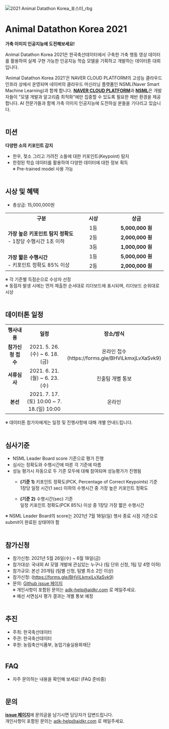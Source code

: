 ![2021 Animal Datathon Korea_포스터_rbg](https://user-images.githubusercontent.com/81339384/119083885-c839cc80-ba3b-11eb-9241-61bbf87136d8.jpg)


# Animal Datathon Korea 2021
<b> 가축 이미지 인공지능에 도전해보세요! </b><p>
Animal Datathon Korea 2021은 한국축산데이터에서 구축한 가축 행동 영상 데이터를 활용하여 실제 구현 가능한 인공지능 학습 모델을 기획하고 개발하는 데이터톤 대회입니다. <p>
‘Animal Datathon Korea 2021’은 NAVER CLOUD PLATFORM의 고성능 클라우드 인프라 상에서 운영되며 네이버의 클라우드 머신러닝 플랫폼인 NSML(Naver Smart Machine Learning)과 함께 합니다. <strong>[NAVER CLOUD PLATFORM](https://www.ncloud.com/)</strong>과 <strong>[NSML](https://ai.nsml.navercorp.com/intro)</strong>은 개발자들이 "모델 개발과 알고리즘 최적화"에만 집중할 수 있도록 필요한 제반 환경을 제공합니다. AI 전문가들과 함께 가축 이미지 인공지능에 도전하실 분들을 기다리고 있습니다.
<br><br>    
  
## 미션
  <b>다양한 소의 키포인트 감지</b><p>
- 한우, 젖소 그리고 가려진 소들에 대한 키포인트(Keypoint) 탐지
- 한정된 학습 데이터를 활용하여 다양한 데이터에 대한 정보 획득<br>
  ※ Pre-trained model 사용 가능 <br><br>
   
## 시상 및 혜택
- 총상금: 15,000,000원<br>
<table class="tbl_prize">
  <tr>
    <th width="380px">구분</th>
    <th width="150px">시상</th>
    <th width="230px">상금</th>
  </tr>
  <tr>
    <td rowspan="3">
      <strong>가장 높은 키포인트 탐지 정확도</strong><br>
      - 1장당 수행시간 1초 이하
    </td>
    <td align="center"> 1등 </td>
    <td align="center"> <b> 5,000,000 원 </b> </td>
  </tr>
    <tr>
    <td align="center"> 2등</td>
    <td align="center"> <strong> 2,000,000 원 </strong> </td>
   </tr>
    <tr>
    <td align="center"> 3등</td>
    <td align="center"> <strong> 1,000,000 원 </strong> </td>
   </tr>
 <tr>
    <td rowspan="2">
      <strong>가장 짧은 수행시간</strong><br>
      - 키포인트 정확도 85% 이상
    </td>
    <td align="center"> 1등 </td>
    <td align="center"> <strong> 5,000,000 원 </strong> </td>
 </tr>
 <tr>
    <td align="center"> 2등</td>
    <td align="center"> <b> 2,000,000 원 </b> </td>
 </tr>
</table>
  
  
※ 각 기준별 득점순으로 수상자 선정 <br>
※ 동점자 발생 시에는 먼저 제출한 순서대로 리더보드에 표시되며, 리더보드 순위대로 시상 <br><br>

   
## 데이터톤 일정
<table class="tbl_schedule">
  <tr>
    <th width="150px">행사내용</th>
    <th width="350px">일정</th>
    <th>장소/방식</th>
  </tr>
  <tr>
    <td align="center">
      <strong>참가신청 접수</strong><br>
    </td>
    <td style="text-align:center"> 2021. 5. 26.(수) ~ 6. 18.(금)</td>
    <td align="center"> 온라인 접수<br> (https://forms.gle/BHViLkmxjLvXaSvk9) </td>
  </tr>
    <tr height="65px">
    <td align="center">
      <strong>서류심사</strong><br>
    </td>
    <td style="text-align:center">2021. 6. 21.(월) ~ 6. 23.(수)</td>
        <td align=center> 진출팀 개별 통보
    </td>
   </tr>
     <tr height="65px">
    <td align=center>
      <strong>본선</strong><br>
    </td>
    <td style="text-align:center">2021. 7. 17.(토) 10:00 ~ 7. 18.(일) 10:00</td>
 <td align=center> 온라인
    </td>
   </tr>
</table>
※ 데이터톤 참가자에게는 일정 및 진행사항에 대해 개별 안내드립니다.<br><br>


## 심사기준
- NSML Leader Board score 기준으로 평가 진행 <br>
- 심사는 정확도와 수행시간에 따른 각 기준에 따름 <br>
- 성능 평가시 자동으로 두 기준 모두에 대해 참여되며 성능평가가 진행됨 <p>
  - <b>(기준 1)</b> 키포인트 정확도(PCK, Percentage of Correct Keypoints) 기준 <br>
            1장당 일정 시간(1 sec) 이하의 수행시간 중 가장 높은 키포인트 정확도 <p>
  - <b>(기준 2)</b> 수행시간(sec) 기준 <br>
            일정 키포인트 정확도(PCK 85%) 이상 중 1장당 가장 짧은 수행시간

※ NSML Leader Board의 score는 2021년 7월 18일(일) 행사 종료 시점 기준으로 submit이 완료된 상태여야 함 <br><br>

## 참가신청
- 참가신청: 2021년 5월 26일(수) ~ 6월 18일(금)
- 참가대상: 국내외 AI 모델 개발에 관심있는 누구나 (팀 단위 신청, 1팀 당 4명 이하)
- 참가규모: 본선 20개팀 (팀별 신청, 팀별 최소 2인 이상)
- 참가신청: (https://forms.gle/BHViLkmxjLvXaSvk9)
- 문의: [Github issue 페이지](https://github.com/AnimalDatathonKorea/adk2021/issues) <br>
※ 개인사항이 포함된 문의는 adk-help@aidkr.com 로 메일주세요. <br>
※ 예선 서면심사 평가 결과는 개별 통보 예정 <br><br>


## 추진
- 주최: 한국축산데이터
- 주관: 한국축산데이터
- 후원: 농림축산식품부, 농업기술실용화재단 <br><br>
              

## FAQ
- 자주 문의하는 내용을 확인해 보세요! (FAQ 준비중) <br><br>

## 문의
<strong>[issue 페이지](https://github.com/AnimalDatathonKorea/adk2021/issues)</strong>에 문의글을 남기시면 담당자가 답변드립니다. <br>
개인사항이 포함된 문의는 adk-help@aidkr.com 로 메일주세요. 

